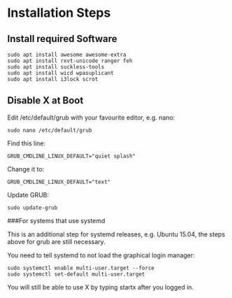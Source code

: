 # Installation Steps

## Install required Software

```
sudo apt install awesome awesome-extra
sudo apt install rxvt-unicode ranger feh
sudo apt install suckless-tools
sudo apt install wicd wpasuplicant
sudo apt install i3lock scrot
```

## Disable X at Boot

Edit /etc/default/grub with your favourite editor, e.g. nano:
```
sudo nano /etc/default/grub
```
Find this line:
```
GRUB_CMDLINE_LINUX_DEFAULT="quiet splash"
```
Change it to:
```
GRUB_CMDLINE_LINUX_DEFAULT="text"
```
Update GRUB:
```
sudo update-grub
```

###For systems that use systemd

This is an additional step for systemd releases, e.g. Ubuntu 15.04, the steps above for grub are still necessary.

You need to tell systemd to not load the graphical login manager:
```
sudo systemctl enable multi-user.target --force
sudo systemctl set-default multi-user.target
```
You will still be able to use X by typing startx after you logged in.
